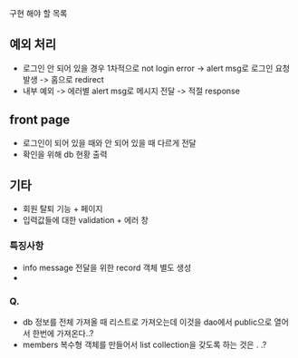 구현 해야 할 목록

## 예외 처리
- 로그인 안 되어 있을 경우 1차적으로 not login error -> alert msg로 로그인 요청 발생 -> 홈으로 redirect
- 내부 예외 -> 에러별 alert msg로 메시지 전달 -> 적절 response

## front page
- 로그인이 되어 있을 때와 안 되어 있을 때 다르게 전달
- 확인을 위해 db 현황 출력 



## 기타 
- 회원 탈퇴 기능 + 페이지 
- 입력값들에 대한 validation + 에러 창 


### 특징사항 
- info message 전달을 위한 record 객체 별도 생성
- 
### Q. 
- db 정보를 전체 가져올 때 리스트로 가져오는데 이것을 dao에서 public으로 열어서 한번에 가져온다..? 
- members 복수형 객체를 만들어서 list collection을 갖도록 하는 것은 . .? 
